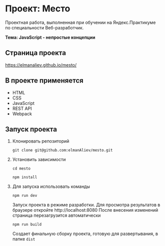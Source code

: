 # Проект: Место
Проектная работа, выполненная при обучении на Яндекс.Практикуме по специальности Веб-разработчик.

**Тема: JavaScript - непростые концепции**

## Страница проекта
https://elmanaliev.github.io/mesto/

## В проекте применяется
* HTML
* CSS
* JavaScript
* REST API
* Webpack

## Запуск проекта

1. Клонировать репозиторий

    `git clone git@github.com:elmanAliev/mesto.git`

2. Установить зависимости

    `cd mesto`
    
    `npm install`

3. Для запуска использовать команды

    `npm run dev`

    Запуск проекта в режиме разработки.
    Для просмотра результатов в браузере откройте http://localhost:8080
    После внесения изменений страница перезагрузится автоматически

    `npm run build`

    Создает финальную сборку проекта, готовую для развертывания, в папке `dist`

